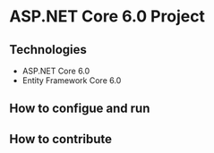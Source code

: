 # ASP.NET Core 6.0 Project
## Technologies
- ASP.NET Core 6.0
- Entity Framework Core 6.0
## How to configue and run
## How to contribute